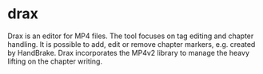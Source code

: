 # drax

Drax is an editor for MP4 files. The tool focuses on tag editing and chapter handling. It is possible to add, edit or remove chapter markers, e.g. created by HandBrake. Drax incorporates the MP4v2 library to manage the heavy lifting on the chapter writing.
